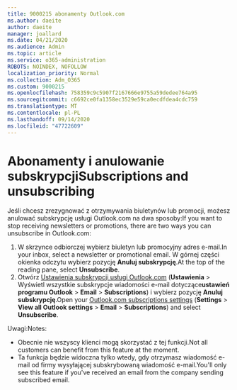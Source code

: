 ```yaml
---
title: 9000215 abonamenty Outlook.com
ms.author: daeite
author: daeite
manager: joallard
ms.date: 04/21/2020
ms.audience: Admin
ms.topic: article
ms.service: o365-administration
ROBOTS: NOINDEX, NOFOLLOW
localization_priority: Normal
ms.collection: Adm_O365
ms.custom: 9000215
ms.openlocfilehash: 758359c9c5907f2167666e9755a59dedee764a95
ms.sourcegitcommit: c6692ce0fa1358ec3529e59ca0ecdfdea4cdc759
ms.translationtype: MT
ms.contentlocale: pl-PL
ms.lasthandoff: 09/14/2020
ms.locfileid: "47722609"
---
```

# <a name="subscriptions-and-unsubscribing"></a><span data-ttu-id="59627-102">Abonamenty i anulowanie subskrypcji</span><span class="sxs-lookup"><span data-stu-id="59627-102">Subscriptions and unsubscribing</span></span>

<span data-ttu-id="59627-103">Jeśli chcesz zrezygnować z otrzymywania biuletynów lub promocji, możesz anulować subskrypcję usługi Outlook.com na dwa sposoby:</span><span class="sxs-lookup"><span data-stu-id="59627-103">If you want to stop receiving newsletters or promotions, there are two ways you can unsubscribe in Outlook.com:</span></span>

1. <span data-ttu-id="59627-104">W skrzynce odbiorczej wybierz biuletyn lub promocyjny adres e-mail.</span><span class="sxs-lookup"><span data-stu-id="59627-104">In your inbox, select a newsletter or promotional email.</span></span> <span data-ttu-id="59627-105">W górnej części okienka odczytu wybierz pozycję **Anuluj subskrypcję**.</span><span class="sxs-lookup"><span data-stu-id="59627-105">At the top of the reading pane, select **Unsubscribe**.</span></span>
2. <span data-ttu-id="59627-106">Otwórz [Ustawienia subskrypcji usługi Outlook.com](https://outlook.live.com/mail/options/mail/brandsSubscriptions) (**Ustawienia**  >  Wyświetl wszystkie subskrypcje wiadomości e-mail dotyczące**ustawień programu Outlook**  >  **Email**  >  **Subscriptions**) i wybierz pozycję **Anuluj subskrypcję**.</span><span class="sxs-lookup"><span data-stu-id="59627-106">Open your [Outlook.com subscriptions settings](https://outlook.live.com/mail/options/mail/brandsSubscriptions) (**Settings** > **View all Outlook settings** > **Email** > **Subscriptions**) and select **Unsubscribe**.</span></span>

<span data-ttu-id="59627-107">Uwagi:</span><span class="sxs-lookup"><span data-stu-id="59627-107">Notes:</span></span>

- <span data-ttu-id="59627-108">Obecnie nie wszyscy klienci mogą skorzystać z tej funkcji.</span><span class="sxs-lookup"><span data-stu-id="59627-108">Not all customers can benefit from this feature at the moment.</span></span>
- <span data-ttu-id="59627-109">Ta funkcja będzie widoczna tylko wtedy, gdy otrzymasz wiadomość e-mail od firmy wysyłającej subskrybowaną wiadomość e-mail.</span><span class="sxs-lookup"><span data-stu-id="59627-109">You'll only see this feature if you've received an email from the company sending subscribed email.</span></span>